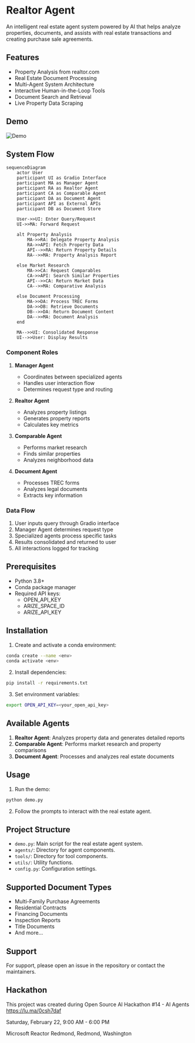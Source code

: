 # Realtor Agent

An intelligent real estate agent system powered by AI that helps analyze properties, documents, and assists with real estate transactions and creating purchase sale agreements.

## Features

- Property Analysis from realtor.com
- Real Estate Document Processing
- Multi-Agent System Architecture
- Interactive Human-in-the-Loop Tools
- Document Search and Retrieval
- Live Property Data Scraping

## Demo

![Demo](demo.gif)

## System Flow

```mermaid
sequenceDiagram
    actor User
    participant UI as Gradio Interface
    participant MA as Manager Agent
    participant RA as Realtor Agent
    participant CA as Comparable Agent
    participant DA as Document Agent
    participant API as External APIs
    participant DB as Document Store

    User->>UI: Enter Query/Request
    UI->>MA: Forward Request
    
    alt Property Analysis
        MA->>RA: Delegate Property Analysis
        RA->>API: Fetch Property Data
        API-->>RA: Return Property Details
        RA-->>MA: Property Analysis Report
    
    else Market Research
        MA->>CA: Request Comparables
        CA->>API: Search Similar Properties
        API-->>CA: Return Market Data
        CA-->>MA: Comparative Analysis
    
    else Document Processing
        MA->>DA: Process TREC Forms
        DA->>DB: Retrieve Documents
        DB-->>DA: Return Document Content
        DA-->>MA: Document Analysis
    end
    
    MA-->>UI: Consolidated Response
    UI-->>User: Display Results
```

### Component Roles

1. **Manager Agent**
   - Coordinates between specialized agents
   - Handles user interaction flow
   - Determines request type and routing

2. **Realtor Agent**
   - Analyzes property listings
   - Generates property reports
   - Calculates key metrics

3. **Comparable Agent**
   - Performs market research
   - Finds similar properties
   - Analyzes neighborhood data

4. **Document Agent**
   - Processes TREC forms
   - Analyzes legal documents
   - Extracts key information

### Data Flow

1. User inputs query through Gradio interface
2. Manager Agent determines request type
3. Specialized agents process specific tasks
4. Results consolidated and returned to user
5. All interactions logged for tracking

## Prerequisites

- Python 3.8+
- Conda package manager
- Required API keys:
  - OPEN_API_KEY
  - ARIZE_SPACE_ID
  - ARIZE_API_KEY

## Installation

1. Create and activate a conda environment:
```bash
conda create --name <env>
conda activate <env>
```

2. Install dependencies:
```bash
pip install -r requirements.txt
```

3. Set environment variables:
```bash
export OPEN_API_KEY=<your_open_api_key> 
```

## Available Agents

1. **Realtor Agent**: Analyzes property data and generates detailed reports
2. **Comparable Agent**: Performs market research and property comparisons
3. **Document Agent**: Processes and analyzes real estate documents
   
## Usage

1. Run the demo:
```bash
python demo.py
```

2. Follow the prompts to interact with the real estate agent.

## Project Structure

- `demo.py`: Main script for the real estate agent system.
- `agents/`: Directory for agent components.
- `tools/`: Directory for tool components.
- `utils/`: Utility functions.
- `config.py`: Configuration settings.          

## Supported Document Types

- Multi-Family Purchase Agreements
- Residential Contracts
- Financing Documents
- Inspection Reports
- Title Documents
- And more...

## Support

For support, please open an issue in the repository or contact the maintainers.


## Hackathon

This project was created during Open Source AI Hackathon #14 - AI Agents https://lu.ma/0csh7daf

Saturday, February 22, 9:00 AM - 6:00 PM

Microsoft Reactor Redmond, Redmond, Washington

